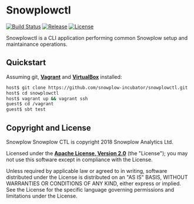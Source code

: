 # Snowplowctl

[![Build Status][travis-image]][travis]  [![Release][release-image]][releases] [![License][license-image]][license]

Snowplowctl is a CLI application performing common Snowplow setup and maintainance operations.

## Quickstart

Assuming git, **[Vagrant][vagrant-install]** and **[VirtualBox][virtualbox-install]** installed:

```bash
host$ git clone https://github.com/snowplow-incubator/snowplowctl.git
host$ cd snowplowctl
host$ vagrant up && vagrant ssh
guest$ cd /vagrant
guest$ sbt test
```

## Copyright and License

Snowplow Snowplow CTL is copyright 2018 Snowplow Analytics Ltd.

Licensed under the **[Apache License, Version 2.0][license]** (the "License");
you may not use this software except in compliance with the License.

Unless required by applicable law or agreed to in writing, software
distributed under the License is distributed on an "AS IS" BASIS,
WITHOUT WARRANTIES OR CONDITIONS OF ANY KIND, either express or implied.
See the License for the specific language governing permissions and
limitations under the License.


[vagrant-install]: http://docs.vagrantup.com/v2/installation/index.html
[virtualbox-install]: https://www.virtualbox.org/wiki/Downloads

[travis]: https://travis-ci.org/snowplow-incubator/snowplowctl
[travis-image]: https://travis-ci.org/snowplow-incubator/snowplowctl.png?branch=master

[license-image]: http://img.shields.io/badge/license-Apache--2-blue.svg?style=flat
[license]: http://www.apache.org/licenses/LICENSE-2.0

[release-image]: http://img.shields.io/badge/release-0.1.0-rc1-blue.svg?style=flat
[releases]: https://github.com/snowplow-incubator/snowplowctl/releases
